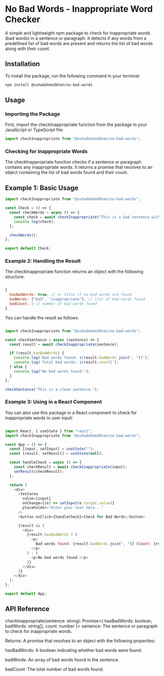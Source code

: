 
# No Bad Words - Inappropriate Word Checker

A simple and lightweight npm package to check for inappropriate words (bad words) in a sentence or paragraph. It detects if any words from a predefined list of bad words are present and returns the list of bad words along with their count.

## Installation

To install the package, run the following command in your terminal:

```bash
npm install @suhadahmodkhan/no-bad-words
```
## Usage
### Importing the Package
First, import the checkInappropriate function from the package in your JavaScript or TypeScript file:

```javascript
import checkInappropriate from "@suhadahmodkhan/no-bad-words";
```
### Checking for Inappropriate Words
The checkInappropriate function checks if a sentence or paragraph contains any inappropriate words. It returns a promise that resolves to an object containing the list of bad words found and their count.

## Example 1: Basic Usage
```javascript
import checkInappropriate from "@suhadahmodkhan/no-bad-words";

const Check = () => {
  const checkWords = async () => {
    const check = await checkInappropriate("This is a bad sentence with some inappropriate words.");
    console.log(check);
  };

  checkWords();
};

export default Check;
```
### Example 2: Handling the Result
The checkInappropriate function returns an object with the following structure:

```javascript

{
  hasBadWords: true, // or false if no bad words are found
  badWords: ["bad", "inappropriate"], // list of bad words found
  badCount: 2 // number of bad words found
}
```
You can handle the result as follows:

```javascript

import checkInappropriate from "@suhadahmodkhan/no-bad-words";

const checkSentence = async (sentence) => {
  const result = await checkInappropriate(sentence);

  if (result.hasBadWords) {
    console.log(`Bad words found: ${result.badWords.join(", ")}`);
    console.log(`Total bad words: ${result.count}`);
  } else {
    console.log("No bad words found.");
  }
};

checkSentence("This is a clean sentence.");
```
### Example 3: Using in a React Component
You can also use this package in a React component to check for inappropriate words in user input:

```javascript

import React, { useState } from "react";
import checkInappropriate from "@suhadahmodkhan/no-bad-words";

const App = () => {
  const [input, setInput] = useState("");
  const [result, setResult] = useState(null);

  const handleCheck = async () => {
    const checkResult = await checkInappropriate(input);
    setResult(checkResult);
  };

  return (
    <div>
      <textarea
        value={input}
        onChange={(e) => setInput(e.target.value)}
        placeholder="Enter your text here..."
      />
      <button onClick={handleCheck}>Check for Bad Words</button>

      {result && (
        <div>
          {result.hasBadWords ? (
            <p>
              Bad words found: {result.badWords.join(", ")} (Count: {result.count})
            </p>
          ) : (
            <p>No bad words found.</p>
          )}
        </div>
      )}
    </div>
  );
};

export default App;
```
## API Reference
checkInappropriate(sentence: string): Promise<{ hasBadWords: boolean, badWords: string[], count: number }>
sentence: The sentence or paragraph to check for inappropriate words.

Returns: A promise that resolves to an object with the following properties:

hasBadWords: A boolean indicating whether bad words were found.

badWords: An array of bad words found in the sentence.

badCount: The total number of bad words found.